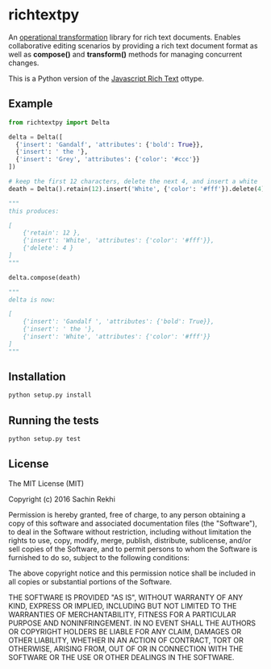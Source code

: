 # richtextpy

An [operational transformation](https://en.wikipedia.org/wiki/Operational_transformation) library for rich text documents. Enables collaborative editing scenarios by providing a rich text document format as well as **compose()** and **transform()** methods for managing concurrent changes.

This is a Python version of the [Javascript Rich Text](https://github.com/ottypes/rich-text) ottype.

## Example

```python
from richtextpy import Delta

delta = Delta([
  {'insert': 'Gandalf', 'attributes': {'bold': True}},
  {'insert': ' the '},
  {'insert': 'Grey', 'attributes': {'color': '#ccc'}}
])

# keep the first 12 characters, delete the next 4, and insert a white 'White'
death = Delta().retain(12).insert('White', {'color': '#fff'}).delete(4)

"""
this produces:

[
	{'retain': 12 },
	{'insert': 'White', 'attributes': {'color': '#fff'}},
	{'delete': 4 }
]
"""

delta.compose(death)

"""
delta is now:

[
	{'insert': 'Gandalf ', 'attributes': {'bold': True}},
	{'insert': ' the '},
	{'insert': 'White', 'attributes': {'color': '#fff'}}
]
"""
```

## Installation
```python
python setup.py install
```

## Running the tests
```python
python setup.py test
```

## License

The MIT License (MIT)

Copyright (c) 2016 Sachin Rekhi

Permission is hereby granted, free of charge, to any person obtaining a copy
of this software and associated documentation files (the "Software"), to deal
in the Software without restriction, including without limitation the rights
to use, copy, modify, merge, publish, distribute, sublicense, and/or sell
copies of the Software, and to permit persons to whom the Software is
furnished to do so, subject to the following conditions:

The above copyright notice and this permission notice shall be included in
all copies or substantial portions of the Software.

THE SOFTWARE IS PROVIDED "AS IS", WITHOUT WARRANTY OF ANY KIND, EXPRESS OR
IMPLIED, INCLUDING BUT NOT LIMITED TO THE WARRANTIES OF MERCHANTABILITY,
FITNESS FOR A PARTICULAR PURPOSE AND NONINFRINGEMENT. IN NO EVENT SHALL THE
AUTHORS OR COPYRIGHT HOLDERS BE LIABLE FOR ANY CLAIM, DAMAGES OR OTHER
LIABILITY, WHETHER IN AN ACTION OF CONTRACT, TORT OR OTHERWISE, ARISING FROM,
OUT OF OR IN CONNECTION WITH THE SOFTWARE OR THE USE OR OTHER DEALINGS IN
THE SOFTWARE.
